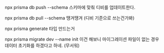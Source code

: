 npx prisma db push --schema
스키마에 맞춰 디비를 업데이트한다.

npx prisma db pull --schema
땡겨땡겨 (디비 기준으로 쓰는건가봐)

npx prisma generate
타입 만드는거

npx prisma migrate dev --name init
이건 해보니 마이그레이션 파일이 없는 경우
데이터 초기화를 하겠다고 하네. (무서워)
